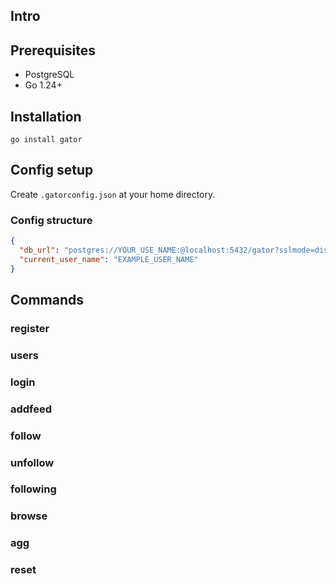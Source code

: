 ## Intro

## Prerequisites

- PostgreSQL
- Go 1.24+

## Installation

`go install gator`

## Config setup

Create `.gatorconfig.json` at your home directory.

### Config structure
```json
{
  "db_url": "postgres://YOUR_USE_NAME:@localhost:5432/gator?sslmode=disable",
  "current_user_name": "EXAMPLE_USER_NAME"
}
```

## Commands
### register
### users 
### login
### addfeed
### follow
### unfollow
### following
### browse
### agg
### reset

